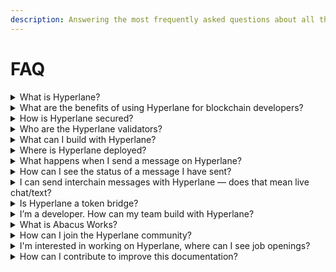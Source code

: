 ```yaml
---
description: Answering the most frequently asked questions about all things Hyperlane
---
```


# FAQ

<details>

<summary>What is Hyperlane?</summary>

Hyperlane is the first universal and permissionless interoperability framework built for the modular blockchain stack.&#x20;

Anyone can [deploy-hyperlane.md](../deploy/deploy-hyperlane.md "mention") to any blockchain environment, whether it is a layer 1, rollup, or app-chain, allowing that chain to communicate seamlessly with any other chain on which Hyperlane has been deployed.

</details>

<details>

<summary>What are the benefits of using Hyperlane for blockchain developers?</summary>

Hyperlane offers benefits for both blockchain and dapp developers.

For blockchain developers, a Hyperlane deployment expands accessibility to users, assets, and valuable state from other connected blockchains on which Hyperlane has been deployed.

For dapp developers, Hyperlane provides seamless connectivity across multiple blockchains, allowing developers to create interchain network effects and liquidity and users to interact with applications from their preferred chain.

</details>

<details>

<summary>How is Hyperlane secured?</summary>

Hyperlane is secured by its modular security stack featuring [sovereign-consensus](../protocol/sovereign-consensus/ "mention") (ISMs). Developers can configure various pre-built ISMs, compose them with each other, or even create custom ISMs based on their application's needs.

A modular approach to security ensures that Hyperlane will continue to stay up to the latest industry advances in security models.

</details>

<details>

<summary>Who are the Hyperlane validators?</summary>

Hyperlane is secured with a modular security stack featuring [sovereign-consensus](../protocol/sovereign-consensus/ "mention") (ISMs).

There is no protocol-enshrined security model, let alone validator set.\
\
That said, most Hyperlane deployments are configured with a [#default-ism](glossary.md#default-ism "mention"), which specifies the security model to use if the message recipient has not specified an ISM override.\
\
See [security.md](security.md "mention") for more information

</details>

<details>

<summary>What can I build with Hyperlane?</summary>

Hyperlane's [messaging-api](../apis/messaging-api/ "mention") allows dapp developers to send arbitrary bytes between smart contracts on different chains. This can be used to create interchain applications, dapps which span multiple chains.

For inspiration, take a look at some of the pre-built applications built on top of Hyperlane, including:

* The [warp-api.md](../apis-and-sdks/warp-api.md "mention"), which lets users move tokens from one chain to another
* The [accounts](../apis/accounts/ "mention"), which lets users make interchain function calls
* The [query.md](../apis/query.md "mention"), which lets users make interchain view calls
* Other [examples.md](../build-with-hyperlane/examples.md "mention") built on top of Hyperlane

</details>

<details>

<summary>Where is Hyperlane deployed?</summary>

A list of known deployments can be found at [domains.md](domains.md "mention")

</details>

<details>

<summary>What happens when I send a message on Hyperlane?</summary>

See the [send.md](../apis/messaging-api/send.md "mention") and [receive.md](../apis/messaging-api/receive.md "mention") pages for more details

Summary:

1. An application calls the `dispatch()` function on the origin chain, inserting the message into the [messaging.md](../protocol/messaging.md "mention")'s Merkle tree.
2. Hyperlane [relayer.md](../protocol/agents/relayer.md "mention") observe the dispatched messages and assemble metadata for the recipient's Interchain Security Module (ISM)
3. A relayer delivers the message to the recipient by calling `Mailbox.process()`. The [messaging.md](../protocol/messaging.md "mention") verifies the message with the recipient’s ISM, and calls `recipient.handle()` to deliver the message.

</details>

<details>

<summary>How can I see the status of a message I have sent?</summary>

Paste an address or transaction hash into the search bar of the Hyperlane Message [explorer](../build-with-hyperlane/explorer/ "mention") to view details about a message’s status and history.

If the message has failed to send for some reason, there will be error messages indicating what may have gone wrong.\
\
See [troubleshooting.md](../build-with-hyperlane/troubleshooting.md "mention") for more information on how to debug an undelivered message

</details>

<details>

<summary>I can send interchain messages with Hyperlane — does that mean live chat/text?</summary>

Hyperlane is a protocol designed to allow smart contracts on different chains to interact with each other.

When we refer to message-passing, it’s the sending of arbitrary bytes between smart contracts rather than peer-to-peer or text messaging. There are several web3 projects that are suited to the chat use case; consider [XMTP](https://xmtp.org/) or [Push](https://push.org/) for this type of messaging.

</details>

<details>

<summary>Is Hyperlane a token bridge?</summary>

Not exactly. Hyperlane is a protocol that allows communication between blockchains.&#x20;

Token bridges are just one of many types of applications that can be built on top of Hyperlane!\
\
For more ideas what can be built on Hyperlane check out [#what-can-i-build-with-hyperlane](faq.md#what-can-i-build-with-hyperlane "mention")\


</details>

<details>

<summary>I’m a developer. How can my team build with Hyperlane?</summary>

If you’re reading this FAQ, you’ve found the docs — this is a great place to start! That said, we know that questions arise during implementation, and we’re happy to help you on your way.

The Hyperlane community is regularly active in the [Discord](http://discord.gg/hyperlane). Feedback from developers directly influences the product roadmap.

</details>

<details>

<summary>What is Abacus Works?</summary>

Abacus Works is the name of a legal identity working on Hyperlane.

You may encounter some references to Abacus in older posts and repositories. Hyperlane rebranded from Abacus to Hyperlane in Fall 2022.

</details>

<details>

<summary>How can I join the Hyperlane community?</summary>

You join the [Discord](http://discord.gg/hyperlane) or follow Hyperlane [Twitter](http://twitter.com/hyperlane\_xyz) where you can find a growing community of developers and enthusiasts to chat about the interchain future.

</details>

<details>

<summary>I'm interested in working on Hyperlane, where can I see job openings?</summary>

Share the excitement for all things interchain. Check out Abacus Works [job openings](https://jobs.lever.co/Hyperlane)!

</details>

<details>

<summary>How can I contribute to improve this documentation?</summary>

You can make a PR to edit this documentation directly via the [docs repo](https://github.com/hyperlane-xyz/docs)

</details>
